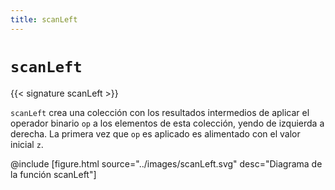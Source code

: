 ```yaml
---
title: scanLeft
---
```


# `scanLeft`

{{< signature scanLeft >}}

`scanLeft` crea una colección con los resultados intermedios de aplicar el operador binario `op` a los elementos de esta colección, yendo de izquierda a derecha.
La primera vez que `op` es aplicado es alimentado con el valor inicial `z`.

@include [figure.html source="../images/scanLeft.svg" desc="Diagrama de la función scanLeft"]
